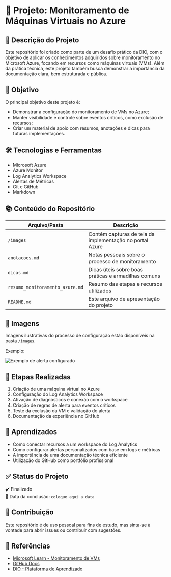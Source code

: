 # 🚀 Projeto: Monitoramento de Máquinas Virtuais no Azure

## 🧠 Descrição do Projeto

Este repositório foi criado como parte de um desafio prático da DIO, com o objetivo de aplicar os conhecimentos adquiridos sobre monitoramento no Microsoft Azure, focando em recursos como máquinas virtuais (VMs). Além da prática técnica, este projeto também busca demonstrar a importância da documentação clara, bem estruturada e pública.

## 🎯 Objetivo

O principal objetivo deste projeto é:

- Demonstrar a configuração do monitoramento de VMs no Azure;
- Manter visibilidade e controle sobre eventos críticos, como exclusão de recursos;
- Criar um material de apoio com resumos, anotações e dicas para futuras implementações.

## 🛠️ Tecnologias e Ferramentas

- Microsoft Azure
- Azure Monitor
- Log Analytics Workspace
- Alertas de Métricas
- Git e GitHub
- Markdown

## 📚 Conteúdo do Repositório

| Arquivo/Pasta      | Descrição |
|--------------------|-----------|
| `/images`          | Contém capturas de tela da implementação no portal Azure |
| `anotacoes.md`     | Notas pessoais sobre o processo de monitoramento |
| `dicas.md`         | Dicas úteis sobre boas práticas e armadilhas comuns |
| `resumo_monitoramento_azure.md` | Resumo das etapas e recursos utilizados |
| `README.md`        | Este arquivo de apresentação do projeto |

## 📸 Imagens

Imagens ilustrativas do processo de configuração estão disponíveis na pasta `/images`.

Exemplo:

![Exemplo de alerta configurado](./images/captura1.png)

## 🧾 Etapas Realizadas

1. Criação de uma máquina virtual no Azure
2. Configuração do Log Analytics Workspace
3. Ativação de diagnósticos e conexão com o workspace
4. Criação de regras de alerta para eventos críticos
5. Teste da exclusão da VM e validação do alerta
6. Documentação da experiência no GitHub

## 🧠 Aprendizados

- Como conectar recursos a um workspace do Log Analytics
- Como configurar alertas personalizados com base em logs e métricas
- A importância de uma documentação técnica eficiente
- Utilização do GitHub como portfólio profissional

## ✅ Status do Projeto

✔️ Finalizado  
📅 Data da conclusão: `coloque aqui a data`

## 🤝 Contribuição

Este repositório é de uso pessoal para fins de estudo, mas sinta-se à vontade para abrir issues ou contribuir com sugestões.

## 📌 Referências

- [Microsoft Learn - Monitoramento de VMs](https://learn.microsoft.com/pt-br/azure/azure-monitor/vm/vminsights-overview)
- [GitHub Docs](https://docs.github.com/)
- [DIO - Plataforma de Aprendizado](https://www.dio.me/)
